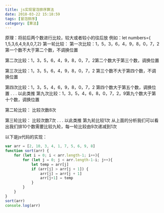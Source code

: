 ```yaml
---
title: js实现冒泡排序算法
date: 2018-03-22 15:18:59
tags: [冒泡排序]
category: [算法]
---
```


原理：将前后两个数进行比较，较大或者较小的往后放
例如：let numbers={ 1,5,3,6,4,9,8,0,7,2}
第一轮比较：
第一次比较：1，5，3，6，4，9，8，0，7，2第一个数不大于第二个数，不调换位置

第二次比较：1，3，5，6，4，9，8，0，7，2第二个数大于第三个数，调换位置

第三次比较：1，3，5，6，4，9，8，0，7，2 第三个数不大于第四个数，不调换位置

第四次比较：1，3，5，4，6，9，8，0，7，2 第四个数大于第五个数，调换位置
.
.
.
以此类推 第九次比较：1，3，5，4，6，8，0，7，2，9第九个数大于第十个数，调换位置

第二轮比较：
比较次数8次

第三轮比较：
比较次数7次
.
.
.
以此类推 第九轮比较1次
从上面的分析我们可以看出我们排10个数需要比较九轮，每一轮比较由9次递减到1次

以下是js代码的实现：
```javascript
var arr = [2, 10, 3, 4, 1, 7, 5, 6, 9, 8]
function sort(arr) {
    for (let i = 0; i < arr.length-1; i++){
        for (let j = 0; j < arr.length-1-i; j++){
            let temp = arr[j]
            if (arr[j] > arr[j + 1]) {
                arr[j] = arr[j + 1]
                arr[j+1] = temp
            }
        }
    }
}
sort(arr)
console.log(arr)
```
